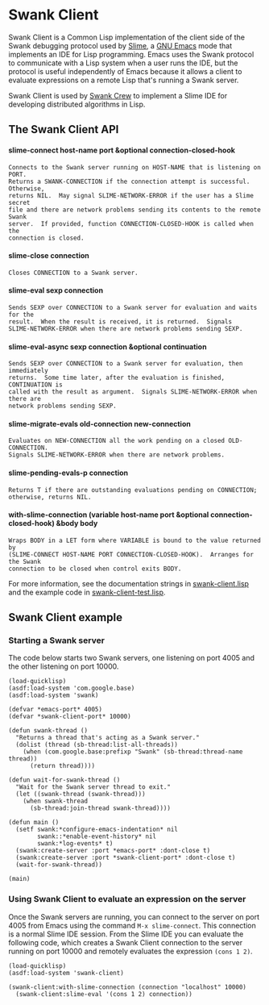 # Swank Client

Swank Client is a Common Lisp implementation of the client side of the Swank
debugging protocol used by [Slime](https://en.wikipedia.org/wiki/SLIME), a [GNU
Emacs](https://www.gnu.org/software/emacs) mode that implements an IDE for Lisp
programming.  Emacs uses the Swank protocol to communicate with a Lisp system
when a user runs the IDE, but the protocol is useful independently of Emacs
because it allows a client to evaluate expressions on a remote Lisp that's
running a Swank server.

Swank Client is used by [Swank Crew](https://github.com/brown/swank-crew) to
implement a Slime IDE for developing distributed algorithms in Lisp.

## The Swank Client API

#### slime-connect host-name port &optional connection-closed-hook

```
Connects to the Swank server running on HOST-NAME that is listening on PORT.
Returns a SWANK-CONNECTION if the connection attempt is successful.  Otherwise,
returns NIL.  May signal SLIME-NETWORK-ERROR if the user has a Slime secret
file and there are network problems sending its contents to the remote Swank
server.  If provided, function CONNECTION-CLOSED-HOOK is called when the
connection is closed.
```

#### slime-close connection

```
Closes CONNECTION to a Swank server.
```

#### slime-eval sexp connection

```
Sends SEXP over CONNECTION to a Swank server for evaluation and waits for the
result.  When the result is received, it is returned.  Signals
SLIME-NETWORK-ERROR when there are network problems sending SEXP.
```

#### slime-eval-async sexp connection &optional continuation

```
Sends SEXP over CONNECTION to a Swank server for evaluation, then immediately
returns.  Some time later, after the evaluation is finished, CONTINUATION is
called with the result as argument.  Signals SLIME-NETWORK-ERROR when there are
network problems sending SEXP.
```

#### slime-migrate-evals old-connection new-connection

```
Evaluates on NEW-CONNECTION all the work pending on a closed OLD-CONNECTION.
Signals SLIME-NETWORK-ERROR when there are network problems.
```

#### slime-pending-evals-p connection

```
Returns T if there are outstanding evaluations pending on CONNECTION;
otherwise, returns NIL.
```

#### with-slime-connection (variable host-name port &optional connection-closed-hook) &body body

```
Wraps BODY in a LET form where VARIABLE is bound to the value returned by
(SLIME-CONNECT HOST-NAME PORT CONNECTION-CLOSED-HOOK).  Arranges for the Swank
connection to be closed when control exits BODY.
```

For more information, see the documentation strings in
[swank-client.lisp](https://github.com/brown/swank-client/blob/master/swank-client.lisp)
and the example code in
[swank-client-test.lisp](https://github.com/brown/swank-client/blob/master/swank-client-test.lisp).

## Swank Client example

### Starting a Swank server

The code below starts two Swank servers, one listening on port 4005 and the
other listening on port 10000.

```
(load-quicklisp)
(asdf:load-system 'com.google.base)
(asdf:load-system 'swank)

(defvar *emacs-port* 4005)
(defvar *swank-client-port* 10000)

(defun swank-thread ()
  "Returns a thread that's acting as a Swank server."
  (dolist (thread (sb-thread:list-all-threads))
    (when (com.google.base:prefixp "Swank" (sb-thread:thread-name thread))
      (return thread))))

(defun wait-for-swank-thread ()
  "Wait for the Swank server thread to exit."
  (let ((swank-thread (swank-thread)))
    (when swank-thread
      (sb-thread:join-thread swank-thread))))

(defun main ()
  (setf swank:*configure-emacs-indentation* nil
        swank::*enable-event-history* nil
        swank:*log-events* t)
  (swank:create-server :port *emacs-port* :dont-close t)
  (swank:create-server :port *swank-client-port* :dont-close t)
  (wait-for-swank-thread))

(main)
```

### Using Swank Client to evaluate an expression on the server

Once the Swank servers are running, you can connect to the server on port 4005
from Emacs using the command ```M-x slime-connect```.  This connection is a
normal Slime IDE session.  From the Slime IDE you can evaluate the following
code, which creates a Swank Client connection to the server running on port
10000 and remotely evaluates the expression ```(cons 1 2)```.

```
(load-quicklisp)
(asdf:load-system 'swank-client)

(swank-client:with-slime-connection (connection "localhost" 10000)
  (swank-client:slime-eval '(cons 1 2) connection))
```
